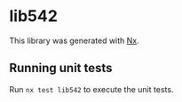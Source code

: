 # lib542

This library was generated with [Nx](https://nx.dev).

## Running unit tests

Run `nx test lib542` to execute the unit tests.
